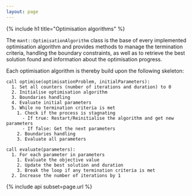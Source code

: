 ```yaml
---
layout: page
---
```


{% include h1 title="Optimisation algorithms" %}

The `mant::OptimisationAlgorithm` class is the base of every implemented optimisation algorithm and provides methods to manage the termination criteria, handling the boundary constraints, as well as to retrieve the best solution found and information about the optimisation progress.

Each optimisation algorithm is thereby build upon the following skeleton:

``` text
call optimise(optimisationProblem, initialParameters):
  1. Set all counters (number of iterations and duration) to 0
  2. Initialise optimisation algorithm
  3. Boundaries handling
  4. Evaluate initial parameters
  5. While no termination criteria is met
    1. Check if the process is stagnating
      - If true: Restart/Reinitialise the algorithm and get new parameters
      - If false: Get the next parameters 
    2. Boundaries handling
    3. Evaluate all parameters

call evaluate(parameters):
  1. For each parameter in parameters
    1. Evaluate the objective value
    2. Update the best solution and duration
    3. Break the loop if any termination criteria is met
  2. Increase the number of iterations by 1
```

{% include api subset=page.url %}